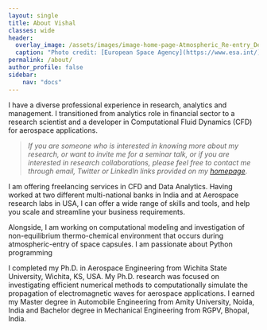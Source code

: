 ```yaml
---
layout: single
title: About Vishal
classes: wide
header:
  overlay_image: /assets/images/image-home-page-Atmospheric_Re-entry_Demonstrator.jpg
  caption: "Photo credit: [European Space Agency](https://www.esa.int/)"
permalink: /about/
author_profile: false
sidebar:
    nav: "docs"
---
```

I have a diverse professional experience in research, analytics and management. I transitioned from analytics role in financial sector to a research scientist and a developer in Computational Fluid Dynamics (CFD) for aerospace applications.

> *If you are someone who is interested in knowing more about my research, or want to invite me for a seminar talk, or if you are interested in research collaborations, please feel free to contact me through email, Twitter or LinkedIn links provided on my [homepage](/home/)*.

I am offering freelancing services in CFD and Data Analytics. Having worked at two different multi-national banks in India and at Aerospace research labs in USA, I can offer a wide range of skills and tools, and help you scale and streamline your business requirements.

Alongside, I am working on computational modeling and investigation of non-equilibrium thermo-chemical environment that occurs during atmospheric-entry of space capsules. I am passionate about Python programming

I completed my Ph.D. in Aerospace Engineering from Wichita State University, Wichita, KS, USA. My Ph.D. research was focused on investigating efficient numerical methods to computationally simulate the propagation of electromagnetic waves for aerospace applications. I earned my Master degree in Automobile Engineering from Amity University, Noida, India and Bachelor degree in Mechanical Engineering from RGPV, Bhopal, India.

